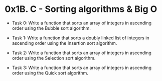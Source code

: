 # 0x1B. C - Sorting algorithms & Big O

- Task 0:
Write a function that sorts an array of integers in ascending order using the Bubble sort algorithm.

- Task 1:
Write a function that sorts a doubly linked list of integers in ascending order using the Insertion sort algorithm.

- Task 2:
Write a function that sorts an array of integers in ascending order using the Selection sort algorithm.

- Task 3:
Write a function that sorts an array of integers in ascending order using the Quick sort algorithm.
